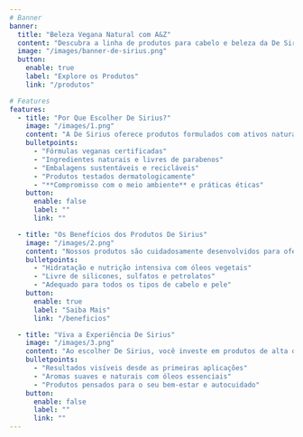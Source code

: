 ```yaml
---
# Banner
banner:
  title: "Beleza Vegana Natural com A&Z"
  content: "Descubra a linha de produtos para cabelo e beleza da De Sirius, feitos com ingredientes naturais e 100% veganos. Cuide do seu cabelo e da sua pele com produtos sustentáveis e de alta performance."
  image: "/images/banner-de-sirius.png"
  button:
    enable: true
    label: "Explore os Produtos"
    link: "/produtos"

# Features
features:
  - title: "Por Que Escolher De Sirius?"
    image: "/images/1.png"
    content: "A De Sirius oferece produtos formulados com ativos naturais, livres de crueldade e com foco na sustentabilidade. Nossos produtos proporcionam resultados incríveis sem agredir o meio ambiente ou comprometer a sua saúde."
    bulletpoints:
      - "Fórmulas veganas certificadas"
      - "Ingredientes naturais e livres de parabenos"
      - "Embalagens sustentáveis e recicláveis"
      - "Produtos testados dermatologicamente"
      - "**Compromisso com o meio ambiente** e práticas éticas"
    button:
      enable: false
      label: ""
      link: ""

  - title: "Os Benefícios dos Produtos De Sirius"
    image: "/images/2.png"
    content: "Nossos produtos são cuidadosamente desenvolvidos para oferecer o melhor cuidado para o seu cabelo e pele, com ingredientes que nutrem profundamente e promovem bem-estar."
    bulletpoints:
      - "Hidratação e nutrição intensiva com óleos vegetais"
      - "Livre de silicones, sulfatos e petrolatos"
      - "Adequado para todos os tipos de cabelo e pele"
    button:
      enable: true
      label: "Saiba Mais"
      link: "/beneficios"

  - title: "Viva a Experiência De Sirius"
    image: "/images/3.png"
    content: "Ao escolher De Sirius, você investe em produtos de alta qualidade que respeitam o seu corpo e o meio ambiente. Sinta a diferença de usar cosméticos veganos com eficácia comprovada e fragrâncias naturais."
    bulletpoints:
      - "Resultados visíveis desde as primeiras aplicações"
      - "Aromas suaves e naturais com óleos essenciais"
      - "Produtos pensados para o seu bem-estar e autocuidado"
    button:
      enable: false
      label: ""
      link: ""
---
```

